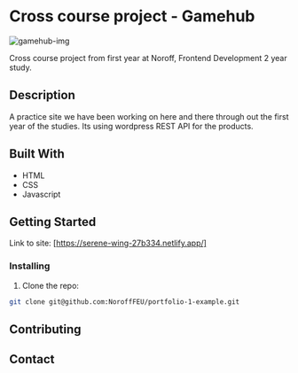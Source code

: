 # Cross course project - Gamehub

![gamehub-img](https://user-images.githubusercontent.com/91538926/171018426-5bd41ee7-86fd-4209-9289-24c7b567b423.png)

Cross course project from first year at Noroff, Frontend Development 2 year study.

## Description

A practice site we have been working on here and there through out the first year of the studies. Its using wordpress REST API for the products. 

## Built With

- HTML
- CSS
- Javascript

## Getting Started

Link to site: [https://serene-wing-27b334.netlify.app/]

### Installing

1. Clone the repo:

```bash
git clone git@github.com:NoroffFEU/portfolio-1-example.git
```

## Contributing


## Contact
